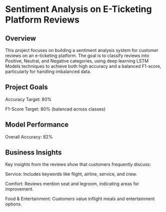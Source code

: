 # Sentiment Analysis on E-Ticketing Platform Reviews

## Overview

This project focuses on building a sentiment analysis system for customer reviews on an e-ticketing platform. The goal is to classify reviews into Positive, Neutral, and Negative categories, using deep learning LSTM Models techniques to achieve both high accuracy and a balanced F1-score, particularly for handling imbalanced data.

## Project Goals

Accuracy Target: 80%  

F1-Score Target: 80% (balanced across classes)

## Model Performance

Overall Accuracy: 82% 

## Business Insights

Key insights from the reviews show that customers frequently discuss:

Service: Includes keywords like flight, airline, service, and crew.  

Comfort: Reviews mention seat and legroom, indicating areas for improvement.  

Food & Entertainment: Customers value inflight meals and entertainment options.
